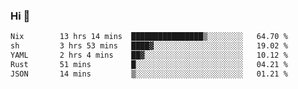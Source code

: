 ### Hi 👋

<!--START_SECTION:waka-->

```txt
Nix        13 hrs 14 mins  ████████████████▒░░░░░░░░   64.70 %
sh         3 hrs 53 mins   ████▓░░░░░░░░░░░░░░░░░░░░   19.02 %
YAML       2 hrs 4 mins    ██▓░░░░░░░░░░░░░░░░░░░░░░   10.12 %
Rust       51 mins         █░░░░░░░░░░░░░░░░░░░░░░░░   04.21 %
JSON       14 mins         ▒░░░░░░░░░░░░░░░░░░░░░░░░   01.21 %
```

<!--END_SECTION:waka-->
